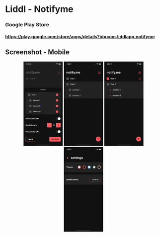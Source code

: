 # Liddl - Notifyme

### Google Play Store

#### https://play.google.com/store/apps/details?id=com.liddlapp.notifyme

## Screenshot - Mobile

<p align="center" >
<img src="project-ss/create.png" width="25%" title="create"/>
<img src="project-ss/home.png" width="25%" title="home"/>
<img src="project-ss/home_completed.png" width="25%" title="home_completed"/>
<img src="project-ss/settings.png" width="25%" title="settings"/>
</p>

